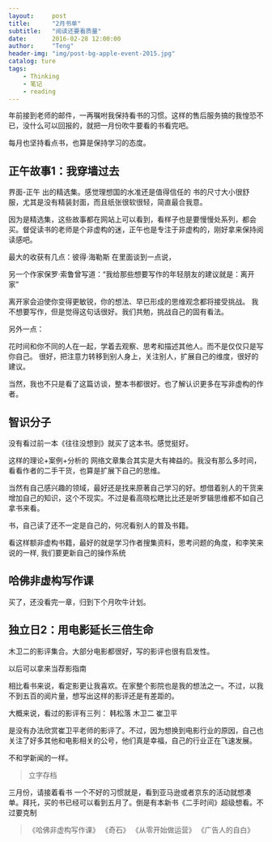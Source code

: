 ```yaml
---
layout:     post
title:      "2月书单"
subtitle:   "阅读还要看质量"
date:       2016-02-28 12:00:00
author:     "Teng"
header-img: "img/post-bg-apple-event-2015.jpg"
catalog: ture
tags:
    - Thinking
    - 笔记
    - reading
---
```


年前接到老师的邮件，一再嘱咐我保持看书的习惯。这样的售后服务搞的我惶恐不已，没什么可以回报的，就把一月份吹牛要看的书看完吧。

每月也坚持看点书，也算是保持学习的态度。

## 正午故事1：我穿墙过去

界面-正午 出的精选集。感觉理想国的水准还是值得信任的
书的尺寸大小很舒服，尤其是没有精装封面，而且纸张很软很轻，简直最合我意。

因为是精选集，这些故事都在网站上可以看到，看样子也是要慢慢处系列，都会买。督促读书的老师是个非虚构的迷，正午也是专注于非虚构的，刚好拿来保持阅读感吧。

最大的收获有几点：彼得·海勒斯 在里面谈到一点说，

另一个作家保罗·索鲁曾写道：“我给那些想要写作的年轻朋友的建议就是：离开家”

离开家会迫使你变得更敏锐，你的想法、早已形成的思维观念都将接受挑战。
我不想要写作，但是觉得这句话很好。我们共勉，挑战自己的固有看法。

另外一点：

花时间和你不同的人在一起，学着去观察、思考和描述其他人。而不是仅仅只是写你自己。
很好，把注意力转移到别人身上，关注别人，扩展自己的维度，很好的建议。

当然，我也不只是看了这篇访谈，整本书都很好。也了解认识更多在写非虚构的作者。

## 智识分子

没有看过前一本《往往没想到》就买了这本书。感觉挺好。

这样的理论+案例+分析的 网络文章集合其实是大有裨益的。我没有那么多时间，看看作者的二手干货，也算是扩展下自己的思维。

当然有自己感兴趣的领域，最好还是找来原著自己学习的好。想借着别人的干货来增加自己的知识，这个不现实。不过是看高晓松瞎比比还是听罗辑思维都不如自己拿书来看。

书，自己读了还不一定是自己的，何况看别人的普及书籍。

看这样额非虚构书籍，最好的就是学习作者搜集资料，思考问题的角度，和李笑来说的一样,
我们要更新自己的操作系统

## 哈佛非虚构写作课

买了，还没看完一章，归到下个月吹牛计划。

## 独立日2：用电影延长三倍生命

木卫二的影评集合。大部分电影都很好，写的影评也很有启发性。

以后可以拿来当荐影指南

相比看书来说，看定影更让我喜欢。在家整个影院也是我的想法之一。不过，以我不到五百的阅片量，想写出这样的影评还是有差距的。

大概来说，看过的影评有三列：
韩松落
木卫二
崔卫平

是没有办法欣赏崔卫平老师的影评了。不过，因为想换到电影行业的原因，自己也关注了好多其他和电影相关的公号，他们真是幸福，自己的行业正在飞速发展。

不和学新闻的一样。

> 立字存档

三月份，请接着看书
一个不好的习惯就是，看到亚马逊或者京东的活动就想凑单。拜托，买的书已经可以看到五月了。倒是有本新书《二手时间》超级想看。不过要克制

> 《哈佛非虚构写作课》
《奇石》
《从零开始做运营》
《广告人的自白》
